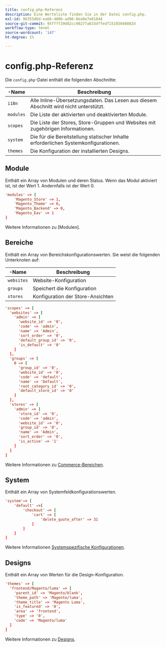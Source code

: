 ```yaml
---
title: config.php-Referenz
description: Eine Werteliste finden Sie in der Datei config.php.
exl-id: 9b355d6d-ea66-480b-ad96-0ea9e7e61844
source-git-commit: 95ffff39d82cc9027fa633dffedf15193040802d
workflow-type: tm+mt
source-wordcount: '147'
ht-degree: 1%

---
```


# config.php-Referenz

Die `config.php`-Datei enthält die folgenden Abschnitte:

| -Name | Beschreibung |
| --------- | -------------------|
| `i18n` | Alle Inline-Übersetzungsdaten. Das Lesen aus diesem Abschnitt wird nicht unterstützt. |
| `modules` | Die Liste der aktivierten und deaktivierten Module. |
| `scopes` | Die Liste der Stores, Store-Gruppen und Websites mit zugehörigen Informationen. |
| `system` | Die für die Bereitstellung statischer Inhalte erforderlichen Systemkonfigurationen. |
| `themes` | Die Konfiguration der installierten Designs. |

## Module

Enthält ein Array von Modulen und deren Status. Wenn das Modul aktiviert ist, ist der Wert 1. Andernfalls ist der Wert 0.

```conf
'modules' => [
    'Magento_Store' => 1,
    'Magento_Theme' => 0,
    'Magento_Backend' => 0,
    'Magento_Eav' => 1
]
```

Weitere Informationen zu [Modulen].

## Bereiche

Enthält ein Array von Bereichskonfigurationswerten. Sie weist die folgenden Unterknoten auf:

| -Name | Beschreibung |
| ---------- | -----------------------------------|
| `websites` | Website-Konfiguration |
| `groups` | Speichert die Konfiguration |
| `stores` | Konfiguration der Store-Ansichten |

```conf
'scopes' => [
  'websites' => [
    'admin' => [
      'website_id' => '0',
      'code' => 'admin',
      'name' => 'Admin',
      'sort_order' => '0',
      'default_group_id' => '0',
      'is_default' => '0'
    ]
  ],
  'groups' => [
    0 => [
      'group_id' => '0',
      'website_id' => '0',
      'code' => 'default',
      'name' => 'Default',
      'root_category_id' => '0',
      'default_store_id' => '0'
    ]
  ],
  'stores' => [
    'admin' => [
      'store_id' => '0',
      'code' => 'admin',
      'website_id' => '0',
      'group_id' => '0',
      'name' => 'Admin',
      'sort_order' => '0',
      'is_active' => '1'
    ]
  ]
]
```

Weitere Informationen zu [Commerce-Bereichen][scopes].

## System

Enthält ein Array von Systemfeldkonfigurationswerten.

```conf
'system'=> [
    'default' =>[
        'checkout' => [
            'cart' => [
                'delete_quote_after' => 31
            ]
        ]
    ]
]
```

Weitere Informationen [Systemspezifische Konfigurationen](config-reference-sens.md).

## Designs

Enthält ein Array von Werten für die Design-Konfiguration.

```conf
'themes' => [
  'frontend/Magento/luma' => [
    'parent_id' => 'Magento/blank',
    'theme_path' => 'Magento/luma',
    'theme_title' => 'Magento Luma',
    'is_featured' => '0',
    'area' => 'frontend',
    'type' => '0',
    'code' => 'Magento/luma'
  ]
]
```

Weitere Informationen zu [Designs].

<!-- link definitions -->

[Module]: https://experienceleague.adobe.com/docs/commerce-learn/tutorials/backend-development/create-module.html
[scopes]: https://experienceleague.adobe.com/docs/commerce-admin/start/setup/websites-stores-views.html#scope-settings
[Designs]: https://developer.adobe.com/commerce/frontend-core/guide/themes/create-storefront/
